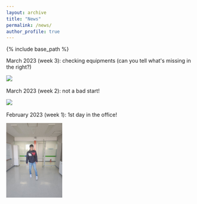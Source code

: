 ```yaml
---
layout: archive
title: "News"
permalink: /news/
author_profile: true
---
```


{% include base_path %}

March 2023 (week 3): checking equipments (can you tell what's missing in the right?)

<img src="../images/NHP_MRI_chair.jpg" width="150">

March 2023 (week 2): not a bad start!

<img src="../images/2week.png" width="150">

February 2023 (week 1): 1st day in the office!

<img src="../images/1stday.JPG" width="150">

